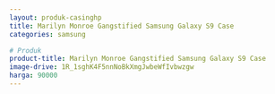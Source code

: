 ```yaml
---
layout: produk-casinghp
title: Marilyn Monroe Gangstified Samsung Galaxy S9 Case
categories: samsung

# Produk
product-title: Marilyn Monroe Gangstified Samsung Galaxy S9 Case
image-drive: 1R_1sghK4F5nnNoBkXmgJwbeWfIvbwzgw
harga: 90000
---
```

